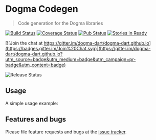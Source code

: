 # Dogma Codegen

> Code generation for the Dogma libraries

[![Build Status](http://beta.drone.io/api/badges/dogma-dart/dogma-codegen/status.svg)](http://beta.drone.io/dogma-dart/dogma-codegen)
[![Coverage Status](https://coveralls.io/repos/dogma-dart/dogma-codegen/badge.svg?branch=master&service=github)](https://coveralls.io/github/dogma-dart/dogma-codegen?branch=master)
[![Pub Status](https://img.shields.io/pub/v/dogma_codegen.svg)](https://pub.dartlang.org/packages/dogma_codegen)
[![Stories in Ready](https://badge.waffle.io/dogma-dart/dogma-codegen.svg?label=ready&title=Ready)](http://waffle.io/dogma-dart/dogma-codegen)

[![Join the chat at https://gitter.im/dogma-dart/dogma-dart.github.io](https://badges.gitter.im/Join%20Chat.svg)](https://gitter.im/dogma-dart/dogma-dart.github.io?utm_source=badge&utm_medium=badge&utm_campaign=pr-badge&utm_content=badge)

![Release Status](https://img.shields.io/badge/status-alpha-red.svg?style=flat)

## Usage

A simple usage example:

## Features and bugs

Please file feature requests and bugs at the [issue tracker][tracker].

[tracker]: https://github.com/dogma-dart/dogma-codegen/issues
